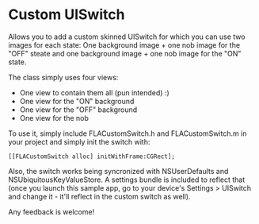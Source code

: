 Custom UISwitch
===============


Allows you to add a custom skinned UISwitch for which you can use two images for each state:
One background image + one nob image for the "OFF" steate and one background image + one nob image for the "ON" state.

The class simply uses four views:

  - One view to contain them all (pun intended) :)
  - One view for the "ON" background
  - One view for the "OFF" background
  - One view for the nob

To use it, simply include FLACustomSwitch.h and FLACustomSwitch.m in your project and simply init the switch with:

    [[FLACustomSwitch alloc] initWithFrame:CGRect];

Also, the switch works being syncronized with NSUserDefaults and NSUbiquitousKeyValueStore. A settings bundle is included
to reflect that (once you launch this sample app, go to your device's Settings > UISwitch and change it - it'll reflect in
the custom switch as well).

Any feedback is welcome!
